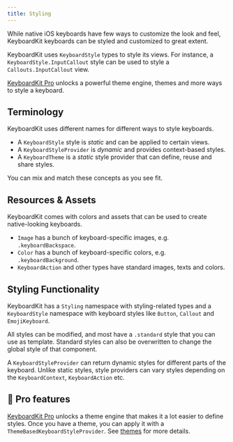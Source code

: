 ```yaml
---
title: Styling
---
```


While native iOS keyboards have few ways to customize the look and feel, KeyboardKit keyboards can be styled and customized to great extent.

KeyboardKit uses ``KeyboardStyle`` types to style its views. For instance, a ``KeyboardStyle.InputCallout`` style can be used to style a ``Callouts.InputCallout`` view.

[KeyboardKit Pro][Pro] unlocks a powerful theme engine, themes and more ways to style a keyboard.


## Terminology

KeyboardKit uses different names for different ways to style keyboards. 

* A ``KeyboardStyle`` style is *static* and can be applied to certain views.
* A ``KeyboardStyleProvider`` is *dynamic* and provides context-based styles.
* A ``KeyboardTheme`` is a *static* style provider that can define, reuse and share styles.

You can mix and match these concepts as you see fit.


## Resources & Assets

KeyboardKit comes with colors and assets that can be used to create native-looking keyboards.

* `Image` has a bunch of keyboard-specific images, e.g. `.keyboardBackspace`.
* `Color` has a bunch of keyboard-specific colors, e.g. `.keyboardBackground`.
* ``KeyboardAction`` and other types have standard images, texts and colors.


## Styling Functionality

KeyboardKit has a ``Styling`` namespace with styling-related types and a ``KeyboardStyle`` namespace  with keyboard styles like ``Button``, ``Callout`` and ``EmojiKeyboard``.

All styles can be modified, and most have a `.standard` style that you can use as template. Standard styles can also be overwritten to change the global style of that component.

A ``KeyboardStyleProvider`` can return dynamic styles for different parts of the keyboard. Unlike static styles, style providers can vary styles depending on the ``KeyboardContext``, ``KeyboardAction`` etc.



## 👑 Pro features

[KeyboardKit Pro][Pro] unlocks a theme engine that makes it a lot easier to define styles. Once you have a theme, you can apply it with a `ThemeBasedKeyboardStyleProvider`. See [themes](/themes) for more details.


[Pro]: /pro